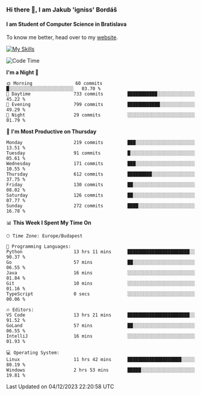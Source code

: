### Hi there 👋, I am Jakub 'igniss' Bordáš

#### I am Student of Computer Science in Bratislava
To know me better, head over to my [website](https://bordas.sk).

[![My Skills](https://skillicons.dev/icons?i=js,html,css,figma,svelte,java,kotlin,python,postgresql,typescript,nest,nodejs)](https://bordas.sk)


<!--START_SECTION:waka-->
![Code Time](http://img.shields.io/badge/Code%20Time-1%2C300%20hrs%2010%20mins-blue)

**I'm a Night 🦉** 

```text
🌞 Morning                60 commits          █░░░░░░░░░░░░░░░░░░░░░░░░   03.70 % 
🌆 Daytime                733 commits         ███████████░░░░░░░░░░░░░░   45.22 % 
🌃 Evening                799 commits         ████████████░░░░░░░░░░░░░   49.29 % 
🌙 Night                  29 commits          ░░░░░░░░░░░░░░░░░░░░░░░░░   01.79 % 
```
📅 **I'm Most Productive on Thursday** 

```text
Monday                   219 commits         ███░░░░░░░░░░░░░░░░░░░░░░   13.51 % 
Tuesday                  91 commits          █░░░░░░░░░░░░░░░░░░░░░░░░   05.61 % 
Wednesday                171 commits         ███░░░░░░░░░░░░░░░░░░░░░░   10.55 % 
Thursday                 612 commits         █████████░░░░░░░░░░░░░░░░   37.75 % 
Friday                   130 commits         ██░░░░░░░░░░░░░░░░░░░░░░░   08.02 % 
Saturday                 126 commits         ██░░░░░░░░░░░░░░░░░░░░░░░   07.77 % 
Sunday                   272 commits         ████░░░░░░░░░░░░░░░░░░░░░   16.78 % 
```


📊 **This Week I Spent My Time On** 

```text
🕑︎ Time Zone: Europe/Budapest

💬 Programming Languages: 
Python                   13 hrs 11 mins      ███████████████████████░░   90.37 % 
Go                       57 mins             ██░░░░░░░░░░░░░░░░░░░░░░░   06.55 % 
Java                     16 mins             ░░░░░░░░░░░░░░░░░░░░░░░░░   01.84 % 
Git                      10 mins             ░░░░░░░░░░░░░░░░░░░░░░░░░   01.16 % 
TypeScript               0 secs              ░░░░░░░░░░░░░░░░░░░░░░░░░   00.06 % 

🔥 Editors: 
VS Code                  13 hrs 21 mins      ███████████████████████░░   91.52 % 
GoLand                   57 mins             ██░░░░░░░░░░░░░░░░░░░░░░░   06.55 % 
IntelliJ                 16 mins             ░░░░░░░░░░░░░░░░░░░░░░░░░   01.93 % 

💻 Operating System: 
Linux                    11 hrs 42 mins      ████████████████████░░░░░   80.19 % 
Windows                  2 hrs 53 mins       █████░░░░░░░░░░░░░░░░░░░░   19.81 % 
```


 Last Updated on 04/12/2023 22:20:58 UTC
<!--END_SECTION:waka-->
